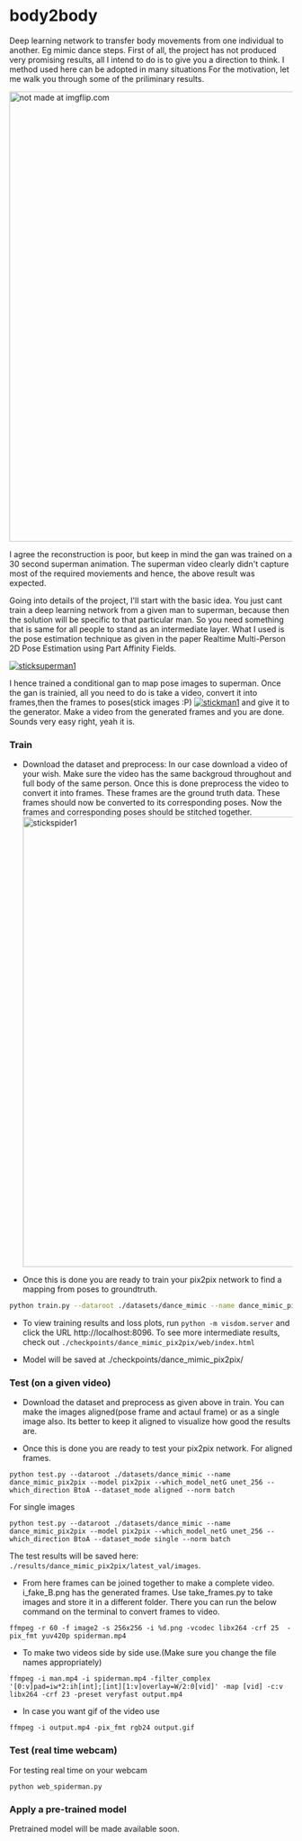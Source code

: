 # body2body
Deep learning network to transfer body movements from one individual to another. Eg mimic dance steps. 
First of all, the project has not produced very promising results, all I intend to do is to give you a direction to think. I method used here can be adopted in many situations
For the motivation, let me walk you through some of the priliminary results. 

<a href="https://user-images.githubusercontent.com/8917417/34599694-b5473646-f219-11e7-93dd-bf20136c8230"><img src="https://user-images.githubusercontent.com/8917417/34599694-b5473646-f219-11e7-93dd-bf20136c8230.gif" width="800" title="not made at imgflip.com"/></a> 

I agree the reconstruction is poor, but keep in mind the gan was trained on a 30 second superman animation. The superman video clearly didn't capture most of the required moviements and hence, the above result was expected.

Going into details of the project, I'll start with the basic idea. You just cant train a deep learning network from a given man to superman, because then the solution will be specific to that particular man. So you need something that is same for all people to stand as an intermediate layer. What I used is the pose estimation technique as given in the paper Realtime Multi-Person 2D Pose Estimation using Part Affinity Fields. 

<a href="https://user-images.githubusercontent.com/8917417/34553776-56a15e34-f14f-11e7-8e15-cf2c20612b58"><img src="https://user-images.githubusercontent.com/8917417/34553776-56a15e34-f14f-11e7-8e15-cf2c20612b58.png"  title="sticksuperman1"/></a>

I hence trained a conditional gan to map pose images to superman. Once the gan is trainied, all you need to do is take a video, convert it into frames,then the frames to poses(stick images :P) 
<a href="https://user-images.githubusercontent.com/8917417/34553779-57181b64-f14f-11e7-89f4-56510dcf783c"><img src="https://user-images.githubusercontent.com/8917417/34553779-57181b64-f14f-11e7-89f4-56510dcf783c.png"  title="stickman1"/></a>
and give it to the generator. Make a video from the generated frames and you are done. Sounds very easy right, yeah it is.

### Train 
- Download the dataset and preprocess: 
In our case download a video of your wish. Make sure the video has the same backgroud throughout and full body of the same person. Once this is done preprocess the video to convert it into frames. These frames are the ground truth data. These frames should now be converted to its corresponding poses. Now the frames and corresponding poses should be stitched together. 
<a href="https://user-images.githubusercontent.com/8917417/34605263-f4d48d4c-f230-11e7-9d8f-4cca4c75d5e0"><img src="https://user-images.githubusercontent.com/8917417/34605263-f4d48d4c-f230-11e7-9d8f-4cca4c75d5e0.png" width="800" title="stickspider1"/></a>

- Once this is done you are ready to train your pix2pix network to find a mapping from poses to groundtruth. 
```bash
python train.py --dataroot ./datasets/dance_mimic --name dance_mimic_pix2pix --model pix2pix --which_model_netG unet_256 
```
- To view training results and loss plots, run `python -m visdom.server` and click the URL http://localhost:8096. To see more intermediate results, check out  `./checkpoints/dance_mimic_pix2pix/web/index.html`

- Model will be saved at ./checkpoints/dance_mimic_pix2pix/

### Test (on a given video)
- Download the dataset and preprocess as given above in train. You can make the images aligned(pose frame and actaul frame) or as a single image also. Its better to keep it aligned to visualize how good the results are.

- Once this is done you are ready to test your pix2pix network.
For aligned frames.
```
python test.py --dataroot ./datasets/dance_mimic --name dance_mimic_pix2pix --model pix2pix --which_model_netG unet_256 --which_direction BtoA --dataset_mode aligned --norm batch
```

For single images
```
python test.py --dataroot ./datasets/dance_mimic --name dance_mimic_pix2pix --model pix2pix --which_model_netG unet_256 --which_direction BtoA --dataset_mode single --norm batch
```

The test results will be saved here: `./results/dance_mimic_pix2pix/latest_val/images`.

- From here frames can be joined together to make a complete video. i_fake_B.png has the generated frames. Use take_frames.py to take images and store it in a different folder. There you can run the below command on the terminal to convert frames to video.
```
ffmpeg -r 60 -f image2 -s 256x256 -i %d.png -vcodec libx264 -crf 25  -pix_fmt yuv420p spiderman.mp4
```

- To make two videos side by side use.(Make sure you change the file names appropriately)
```
ffmpeg -i man.mp4 -i spiderman.mp4 -filter_complex '[0:v]pad=iw*2:ih[int];[int][1:v]overlay=W/2:0[vid]' -map [vid] -c:v libx264 -crf 23 -preset veryfast output.mp4
```

- In case you want gif of the video use 
```
ffmpeg -i output.mp4 -pix_fmt rgb24 output.gif
```


### Test (real time webcam)

For testing real time on your webcam
```
python web_spiderman.py
```

### Apply a pre-trained model 

Pretrained model will be made available soon.
